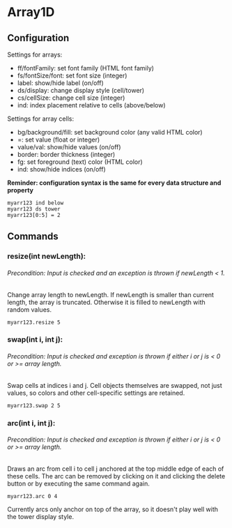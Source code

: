 # Array1D
## Configuration
Settings for arrays:  
* ff/fontFamily: set font family (HTML font family)  
* fs/fontSize/font: set font size (integer)  
* label: show/hide label (on/off)  
* ds/display: change display style (cell/tower)
* cs/cellSize: change cell size (integer)
* ind: index placement relative to cells (above/below)

Settings for array cells:
* bg/background/fill: set background color (any valid HTML color)
* =: set value (float or integer)
* value/val: show/hide values (on/off)
* border: border thickness (integer)
* fg: set foreground (text) color (HTML color)
* ind: show/hide indices (on/off)

__Reminder: configuration syntax is the same for every data structure and property__
```
myarr123 ind below
myarr123 ds tower
myarr123[0:5] = 2
```

## Commands

### resize(int newLength):
###### Precondition:  Input is checked and an exception is thrown if newLength < 1.
Change array length to newLength. If newLength is smaller than current length, the array is truncated.
Otherwise it is filled to newLength with random values.
```
myarr123.resize 5
```

### swap(int i, int j):
###### Precondition: Input is checked and exception is thrown if either i or j is < 0 or >= array length.
Swap cells at indices i and j. 
Cell objects themselves are swapped, not just values, so colors and other cell-specific settings are retained.
```
myarr123.swap 2 5
```
### arc(int i, int j):
###### Precondition: Input is checked and exception is thrown if either i or j is < 0 or >= array length.
Draws an arc from cell i to cell j anchored at the top middle edge of each of these cells. The arc can be 
removed by clicking on it and clicking the delete button or by executing the same command again.
```
myarr123.arc 0 4
```
Currently arcs only anchor on top of the array, so it doesn't play well with the tower display style.
